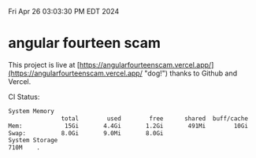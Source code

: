 Fri Apr 26 03:03:30 PM EDT 2024

# angular fourteen scam


This project is live at [https://angularfourteenscam.vercel.app/](https://angularfourteenscam.vercel.app/ "dog!") thanks to Github and Vercel.

CI Status: 

```bash
System Memory
               total        used        free      shared  buff/cache   available
Mem:            15Gi       4.4Gi       1.2Gi       491Mi        10Gi        10Gi
Swap:          8.0Gi       9.0Mi       8.0Gi
System Storage
710M	.
